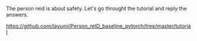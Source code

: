 The person reid is about safety. 
Let's go throught the tutorial and reply the answers. 

https://github.com/layumi/Person_reID_baseline_pytorch/tree/master/tutorial 
